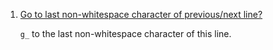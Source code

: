  1. [Go to last non-whitespace character of previous/next line?](https://vi.stackexchange.com/questions/3308/go-to-last-non-whitespace-character-of-previous-next-line)
    
    `g_` to the last non-whitespace character of this line.
